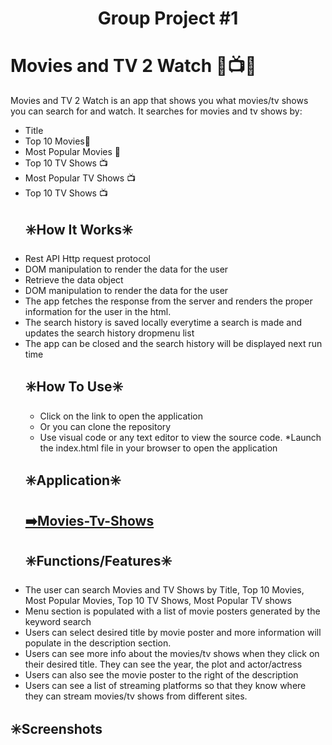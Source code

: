 <h1 align="center">Group Project #1
  
# Movies and TV 2 Watch 🎥📺🍿
  
 Movies and TV 2 Watch is an app that shows you what movies/tv shows you can search for and watch.
  It searches for movies and tv shows by:
  <ul>
  <li>Title</li>
  <li>Top 10 Movies🎥</li>
  <li> Most Popular Movies 🎥 </li>
  <li>Top 10 TV Shows 📺</li>
  <li>Most Popular TV Shows 📺</li>
  <li>Top 10 TV Shows 📺</li>
  
  
  
   ## ✳️How It Works✳️
   

<li> Rest API Http request protocol</li>
<li> DOM manipulation to render the data for the user</li>
<li> Retrieve the data object</li>
<li> DOM manipulation to render the data for the user</li>
<li> The app fetches the response from the server and renders the proper information for the user in the html.</li>
<li> The search history is saved locally everytime a search is made and updates the search history dropmenu list</li>
<li> The app can be closed and the search history will be displayed next run time</li>
 
  
 ## ✳️How To Use✳️
  
   * Click on the link to open the application
   * Or you can clone the repository
   * Use visual code or any text editor to view the source code. 
   *Launch the index.html file in your browser to open the application
  

    
 ## ✳️Application✳️ 
<a href="https://sophoanmeas.github.io/Movies-Tv-Shows/develogp/index.html" target="_blank"><h2>➡️Movies-Tv-Shows</a>

    
 ## ✳️Functions/Features✳️
  
 
  
 <li>The user can search Movies and TV Shows by Title, Top 10 Movies, Most Popular Movies, Top 10 TV Shows, Most Popular TV shows</li>
  <li>Menu section is populated with a list of movie posters  generated by the keyword search</li>
 <li>Users can select desired title by movie poster and more information will populate in the description section. </li>
 <li>Users can see more info about the movies/tv shows when they click on their desired title. They can see the year, the plot and actor/actress</li>
 <li>Users can also see the movie poster to the right of the description</li>
 <li>Users can see a list of streaming platforms so that they know where they can stream movies/tv shows from different sites.</li>
  </ul>
  
  ## ✳️Screenshots